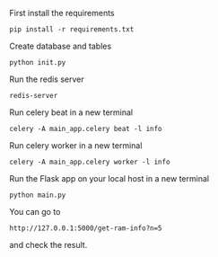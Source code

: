 First install the requirements

    pip install -r requirements.txt


Create database and tables

    python init.py


Run the redis server

    redis-server


Run celery beat in a new terminal

    celery -A main_app.celery beat -l info


Run celery worker in a new terminal

    celery -A main_app.celery worker -l info



Run the Flask app on your local host in a new terminal

    python main.py



You can go to

    http://127.0.0.1:5000/get-ram-info?n=5

and check the result.

